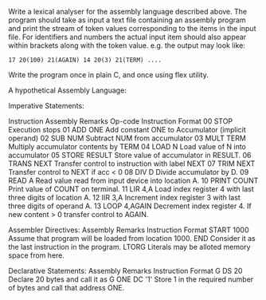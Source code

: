  Write a lexical analyser for the assembly language described above. The program should take as input a text file containing an assembly program and print the stream of token values corresponding to the items in the input file. For identifiers and numbers the actual input item should also appear within brackets along with the token value. e.g. the output may look like:

    17 20(100) 21(AGAIN) 14 20(3) 21(TERM) .... 

Write the program once in plain C, and once using flex utility. 


A hypothetical Assembly Language:

Imperative Statements:

Instruction     Assembly	Remarks
Op-code         Instruction
                Format
  00            STOP            Execution stops
  01            ADD   ONE       Add constant ONE to Accumulator (implicit
                                     operand)
  02            SUB   NUM       Subtract NUM from accumulator
  03            MULT  TERM      Multiply accumulator contents by TERM
  04            LOAD  N         Load value of N into accumulator
  05            STORE RESULT    Store value of accumulator in RESULT.
  06            TRANS NEXT      Transfer control to instruction with label NEXT
  07            TRIM  NEXT      Transfer control to NEXT if acc < 0
  08            DIV   D         Divide accumulator by D.
  09            READ  A         Read value read from input device into
                                location A.
  10            PRINT COUNT     Print value of COUNT on terminal.
  11            LIR   4,A       Load index register 4 with last three digits
                                of location A.
  12            IIR   3,A       Increment index register 3 with last three
                                digits of operand A.
  13            LOOP  4,AGAIN   Decrement index register 4. If new content > 0
                                transfer control to AGAIN.

Assembler Directives:
                Assembly	Remarks
                Instruction
                Format
                START  1000     Assume that program will be loaded from
                                location 1000.
                END             Consider it as the last instruction in the
                                program.
                LTORG           Literals may be alloted memory space from here.

Declarative Statements:
                Assembly	Remarks
                Instruction
                Format
           G    DS  20          Declare 20 bytes and call it as G
           ONE  DC  '1'         Store 1 in the required number of bytes and
                                call that address ONE.
